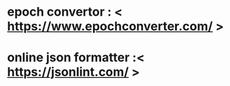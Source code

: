 # epoch convertor : < https://www.epochconverter.com/ >
# online json formatter :< https://jsonlint.com/ >
